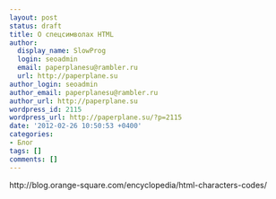 ```yaml
---
layout: post
status: draft
title: О спецсимволах HTML
author:
  display_name: SlowProg
  login: seoadmin
  email: paperplanesu@rambler.ru
  url: http://paperplane.su
author_login: seoadmin
author_email: paperplanesu@rambler.ru
author_url: http://paperplane.su
wordpress_id: 2115
wordpress_url: http://paperplane.su/?p=2115
date: '2012-02-26 10:50:53 +0400'
categories:
- Блог
tags: []
comments: []
---
```

<p>http:&#47;&#47;blog.orange-square.com&#47;encyclopedia&#47;html-characters-codes&#47;</p>
